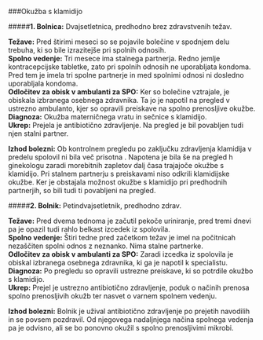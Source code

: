 ###Okužba s klamidijo

#####**1. Bolnica:** Dvajsetletnica, predhodno brez zdravstvenih težav.

**Težave:** Pred štirimi meseci so se pojavile bolečine v spodnjem delu trebuha, ki so bile izrazitejše pri spolnih odnosih.  
**Spolno vedenje:** Tri mesece ima stalnega partnerja. Redno jemlje kontracepcijske tabletke, zato pri spolnih odnosih ne uporabljata kondoma. Pred tem je imela tri spolne partnerje in med spolnimi odnosi ni dosledno uporabljala kondoma.  
**Odločitev za obisk v ambulanti za SPO:** Ker so bolečine vztrajale, je obiskala izbranega osebnega zdravnika. Ta jo je napotil na pregled v ustrezno ambulanto, kjer so opravili preiskave na spolno prenosljive okužbe.  
**Diagnoza:** Okužba materničnega vratu in sečnice s klamidijo.  
**Ukrep:** Prejela je antibiotično zdravljenje. Na pregled je bil povabljen tudi njen stalni partner.  

**Izhod bolezni:** Ob kontrolnem pregledu po zaključku zdravljenja klamidija v predelu spolovil ni bila več prisotna . Napotena je bila še na pregled h ginekologu zaradi morebitnih zapletov dalj časa trajajoče okužbe s klamidijo. Pri stalnem partnerju s preiskavami niso odkrili klamidijske okužbe. Ker je obstajala možnost okužbe s klamidijo pri predhodnih  partnerjih, so bili tudi ti povabljeni na pregled.

#####**2. Bolnik:** Petindvajsetletnik, predhodno zdrav.

**Težave:** Pred dvema tednoma je začutil pekoče uriniranje, pred tremi dnevi pa je opazil tudi rahlo belkast izcedek iz spolovila.  
**Spolno vedenje:** Štiri tedne pred začetkom težav je imel na počitnicah nezaščiten spolni odnos z neznanko. Nima stalne partnerke.  
**Odločitev za  obisk v ambulanti za SPO:** Zaradi izcedka iz spolovila je obiskal izbranega osebnega zdravnika, ki ga je napotil k specialistu.  
**Diagnoza:** Po pregledu so opravili ustrezne preiskave, ki so potrdile okužbo s klamidijo.  
**Ukrep:** Prejel je ustrezno antibiotično zdravljenje, poduk o načinih prenosa spolno prenosljivih okužb ter nasvet o varnem spolnem vedenju.    

**Izhod bolezni:** Bolnik je užival antibiotično zdravljenje po prejetih navodilih in se povsem pozdravil. Od njegovega nadaljnjega načina spolnega vedenja pa je odvisno, ali se bo ponovno okužil s spolno prenosljivimi mikrobi.


